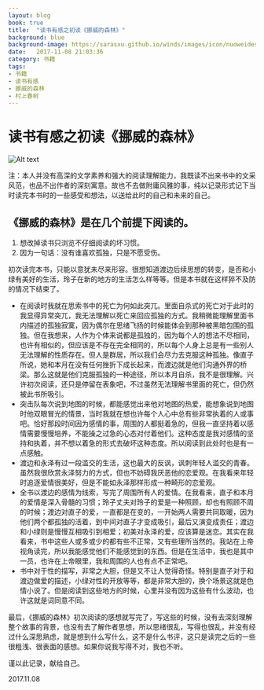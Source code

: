 ```yaml
---
layout: blog
book: true
title:  "读书有感之初读《挪威的森林》"
background: blue
background-image: https://sarasxu.github.io/winds/images/icon/nuoweideshenglin.jpg
date:   2017-11-08 21:03:36
category: 书籍
tags:
- 书籍
- 读书有感
- 挪威的森林
- 村上春树
---
```


# 读书有感之初读《挪威的森林》

![Alt text](https://sarasxu.github.io/winds/images/blog/nuoweidesenlin/nuoweidesenlin_1.jpg)

注：本人并没有高深的文学素养和强大的阅读理解能力，我既读不出来书中的文采风范，也品不出作者的深刻寓意。故也不去做附庸风雅的事，纯以记录形式记下当时读完本书时的一些感受和想法，以送给此时的自己和未来的自己。



## 《挪威的森林》是在几个前提下阅读的。

1. 想改掉读书只浏览不仔细阅读的坏习惯。
2. 因为一句话：没有谁喜欢孤独，只是不愿受伤。

初次读完本书，只能以意犹未尽来形容。很想知道渡边后续思想的转变，是否和小绿有美好的生活，玲子在新的地方的生活怎么样等等。但是本书就在这样猝不及防的情况下结束了。

- 在阅读时我就在思索书中的死亡为何如此突兀。里面自杀式的死亡对于此时的我显得异常突兀，我无法理解以死亡来回应孤独的方式。我稍微能理解里面书内描述的孤独寂寞，因为偶尔在思绪飞扬的时候能体会到那种被黑暗包围的孤独。但在我想来，人作为个体来说都是孤独的，因为每个人的想法不尽相同，也许有相似的，但应该是不存在完全相同的，所以每个人身上总是有一些别人无法理解的性质存在。但人是群居，所以我们会尽力去克服这种孤独。像直子所说，她和本月在没有任何挫折下成长起来，而渡边就是他们沟通外界的桥梁。那么这就是他们克服孤独的一种途径，所以本月自杀，我不是很理解。兴许初次阅读，还只是停留在表象吧，不过虽然无法理解书里面的死亡，但仍然被此书所吸引。
- 突击队每次说到地图的时候，都能感觉出来他对地图的热爱，能想象说到地图时他双眼冒光的情景，当时我就在想也许每个人心中总有些非常执着的人或事吧。恰好那段时间因为感情的事，周围的人都挺着急的，但我一直坚持着以感情需要慢慢培养，不能操之过急的心态对付着他们。这种态度是我对感情的坚持和执着，并不想以着急的形式去破坏这种态度。所以阅读到此处时也是有一点感触。
- 渡边和永泽有过一段滥交的生活，这也最大的反讽，讽刺年轻人滥交的青春。虽然我很欣赏永泽努力的方式，但也不妨碍我厌恶他的恋爱观。在我看来年轻时追逐爱情很美好，但是不能如永泽那样形成一种畸形的恋爱观。
- 全书以渡边的感情为线索，写完了周围所有人的爱情。在我看来，直子和本月的爱情是深入骨髓的习惯；玲子丈夫对玲子的爱是一种照顾，却也有照顾不周的时候；渡边对直子的爱，一直都是在变的，一开始两人需要共同取暖，因为他们两个都孤独的活着，到中间对直子才变成吸引，最后又演变成责任；渡边和小绿则是慢慢互相吸引到相爱；初美对永泽的爱，应该算是迷恋。其实在我看来，书中这些人或多或少的都有些不正常，又有些理所当然的。我站在上帝视角读完，所以我能感觉他们不能感觉到的东西。但是在生活中，我也是其中一员，也许在上帝眼里，我和周围的人也有点不正常吧。
- 书中对于性的描写，非常之大胆，但是又不让人觉得奇怪。特别是直子对于和渡边做爱的描述，小绿对性的开放等等，都是非常大胆的，换个场景这就是色情小说了。但是阅读到这些地方的时候，心里并没有因为这些有什么波动，也许这就是词同意不同。

最后，《挪威的森林》初次阅读的感想就写完了，写这些的时候，没有去深刻理解整个故事的背景，也没有去了解作者思想，所以思绪很乱，写得也很乱，并没有经过什么深思熟虑，就是想到什么写什么，这不是什么书评，这只是读完之后的一些很粗浅、很表面的感想。如果你说我写得不对，我也不听。

谨以此记录，献给自己。

2017.11.08